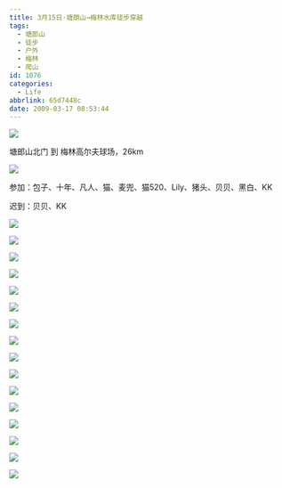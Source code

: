 ```yaml
---
title: 3月15日·塘朗山→梅林水库徒步穿越
tags:
  - 塘郎山
  - 徒步
  - 户外
  - 梅林
  - 爬山
id: 1076
categories:
  - Life
abbrlink: 65d7448c
date: 2009-03-17 08:53:44
---
```


![](/images/2009/03/19_17_085344_6743.jpg)

塘郎山北门 到 梅林高尔夫球场，26km
<!--more-->
![](/images/2009/03/19_16_175815_14_6748.jpg)

参加：包子、十年、凡人、猫、麦兜、猫520、Lily、猪头、贝贝、黑白、KK

迟到：贝贝、KK

![](/images/2009/03/17_16_175815_11051.jpg)

![](/images/2009/03/17_16_175815_0_11052.jpg)

![](/images/2009/03/17_16_180414_11053.jpg)

![](/images/2009/03/17_16_180414_0_11054.jpg)

![](/images/2009/03/17_16_175815_1_11056.jpg)

![](/images/2009/03/17_16_175815_2_11057.jpg)

![](/images/2009/03/19_16_175815_3_6744.jpg)

![](/images/2009/03/17_16_175815_5_11059.jpg)

![](/images/2009/03/17_16_175815_6_11060.jpg)

![](/images/2009/03/19_16_175815_7_6745.jpg)

![](/images/2009/03/17_16_175815_8_11062.jpg)

![](/images/2009/03/17_16_175815_9_11063.jpg)

![](/images/2009/03/19_16_175815_10_6746.jpg)

![](/images/2009/03/19_16_175815_11_6747.jpg)

![](/images/2009/03/17_16_175815_12_11066.jpg)

![](/images/2009/03/17_16_175815_13_11067.jpg)